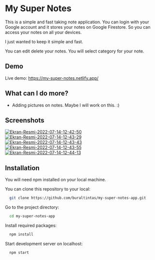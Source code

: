 # My Super Notes

This is a simple and fast taking note application. You can login with your Google account and it stores your notes on Google Firestore. So you can access your notes on all your devices.

I just wanted to keep it simple and fast.

You can edit delete your notes. You will select category for your note.

## Demo

Live demo: https://my-super-notes.netlify.app/

## What can I do more?

- Adding pictures on notes. Maybe I will work on this. :)

## Screenshots

<a href="https://ibb.co/bQYQtX1"><img src="https://i.ibb.co/hLrL0Vs/Ekran-Resmi-2022-07-14-12-42-50.png" alt="Ekran-Resmi-2022-07-14-12-42-50" border="0"></a>
<a href="https://ibb.co/nB3y6yr"><img src="https://i.ibb.co/tzZ6Q6B/Ekran-Resmi-2022-07-14-12-43-29.png" alt="Ekran-Resmi-2022-07-14-12-43-29" border="0"></a>
<a href="https://ibb.co/k8w9xsX"><img src="https://i.ibb.co/WyMP64f/Ekran-Resmi-2022-07-14-12-43-43.png" alt="Ekran-Resmi-2022-07-14-12-43-43" border="0"></a>
<a href="https://ibb.co/BVs06jC"><img src="https://i.ibb.co/RpHR6PD/Ekran-Resmi-2022-07-14-12-43-55.png" alt="Ekran-Resmi-2022-07-14-12-43-55" border="0"></a>
<a href="https://ibb.co/DDzW2wp"><img src="https://i.ibb.co/VWJ94Mm/Ekran-Resmi-2022-07-14-12-44-13.png" alt="Ekran-Resmi-2022-07-14-12-44-13" border="0"></a>

## Installation

You will need npm installed on your local machine.

You can clone this repository to your local:

```bash
  git clone https://github.com/buraltintas/my-super-notes-app.git
```

Go to the project directory:

```bash
  cd my-super-notes-app
```

Install required packages:

```bash
  npm install
```

Start development server on localhost:

```bash
  npm start
```
